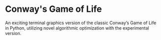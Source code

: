 # Conway's Game of Life
An exciting terminal graphics version of the classic Conway’s Game of Life in Python, utilizing novel algorithmic optimization with the experimental version.
